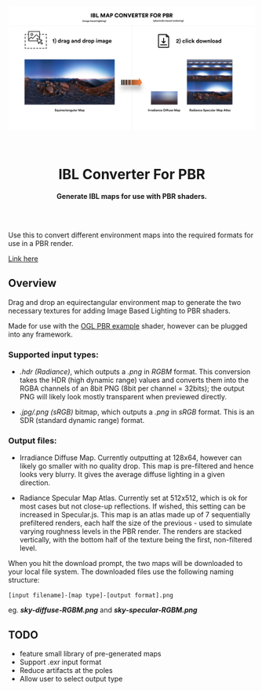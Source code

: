 <p align="center">
  <img src="https://github.com/oframe/ibl-converter/raw/master/src/assets/ui/instructions.jpg" alt="O-GL" width="800" />
</p>
<br />

<h1 align="center">IBL Converter For PBR</h1>


<p align="center"><b>Generate IBL maps for use with PBR shaders.</b></p>

<br />
<br />

Use this to convert different environment maps into the required formats for use in a PBR render.

[Link here](https://oframe.github.io/ibl-converter/)

## Overview

Drag and drop an equirectangular environment map to generate the two necessary textures for adding Image Based Lighting to PBR shaders.

Made for use with the [OGL PBR example](https://oframe.github.io/ogl/examples/?src=pbr.html) shader, however can be plugged into any framework.

### Supported input types: 
 - *.hdr (Radiance)*, which outputs a *.png* in *RGBM* format. This conversion takes the HDR (high dynamic range) values  and converts them into the RGBA channels of an 8bit PNG (8bit per channel = 32bits); the output PNG will likely look mostly transparent when previewed directly.

 - *.jpg/.png (sRGB)* bitmap, which outputs a *.png* in *sRGB* format. This is an SDR (standard dynamic range) format.

 ### Output files:
 - Irradiance Diffuse Map. Currently outputting at 128x64, however can likely go smaller with no quality drop. This map is pre-filtered and hence looks very blurry. It gives the average diffuse lighting in a given direction.

 - Radiance Specular Map Atlas. Currently set at 512x512, which is ok for most cases but not close-up reflections. If wished, this setting can be increased in Specular.js. This map is an atlas made up of 7 sequentially prefiltered renders, each half the size of the previous - used to simulate varying roughness levels in the PBR render. The renders are stacked vertically, with the bottom half of the texture being the first, non-filtered level.

When you hit the download prompt, the two maps will be downloaded to your local file system. The downloaded files use the following naming structure:
```
[input filename]-[map type]-[output format].png
```
eg. _**sky-diffuse-RGBM.png**_ and _**sky-specular-RGBM.png**_

## TODO
 - feature small library of pre-generated maps
 - Support .exr input format
 - Reduce artifacts at the poles
 - Allow user to select output type